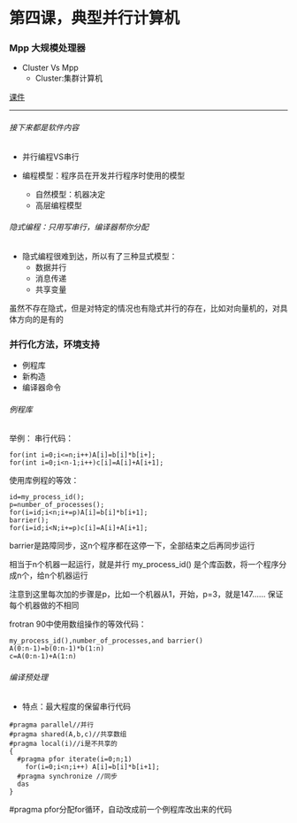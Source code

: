 # 第四课，典型并行计算机

### Mpp 大规模处理器
+ Cluster Vs Mpp
  + Cluster:集群计算机

[课件](http://219.219.120.72/pluginfile.php/24028/mod_resource/content/1/Ch1-1%20%E5%B9%B6%E8%A1%8C%E8%AE%A1%E7%AE%97%E5%9F%BA%E7%A1%80-%E6%A8%A1%E5%9E%8B%E4%B8%8E%E7%B3%BB%E7%BB%9F.pdf)
***
###### 接下来都是软件内容
+ 并行编程VS串行

+ 编程模型：程序员在开发并行程序时使用的模型
  + 自然模型：机器决定
  + 高层编程模型

###### 隐式编程：只用写串行，编译器帮你分配
+ 隐式编程很难到达，所以有了三种显式模型：
  + 数据并行
  + 消息传递
  + 共享变量

虽然不存在隐式，但是对特定的情况也有隐式并行的存在，比如对向量机的，对具体方向的是有的

### 并行化方法，环境支持
+ 例程库
+ 新构造
+ 编译器命令

###### 例程库
举例：
串行代码：
```
for(int i=0;i<=n;i++)A[i]=b[i]*b[i+];
for(int i=0;i<n-1;i++)c[i]=A[i]+A[i+1];
```
使用库例程的等效：
```
id=my_process_id();
p=number_of_processes();
for(i=id;i<n;i+=p)A[i]=b[i]*b[i+1];
barrier();
for(i=id;i<N;i+=p)c[i]=A[i]+A[i+1];
```
barrier是路障同步，这n个程序都在这停一下，全部结束之后再同步运行

相当于n个机器一起运行，就是并行
my_process_id() 是个库函数，将一个程序分成n个，给n个机器运行

注意到这里每次加的步骤是p，比如一个机器从1，开始，p=3，就是147……
保证每个机器做的不相同

frotran 90中使用数组操作的等效代码：
```
my_process_id(),number_of_processes,and barrier()
A(0:n-1)=b(0:n-1)*b(1:n)
c=A(0:n-1)+A(1:n)
```

###### 编译预处理
+ 特点：最大程度的保留串行代码
```
#pragma parallel//并行
#pragma shared(A,b,c)//共享数组
#pragma local(i)//i是不共享的
{
  #pragma pfor iterate(i=0;n;1)
    for(i=0;i<n;i++) A[i]=b[i]*b[i+1];
  #pragma synchronize //同步
  das
}
```
#pragma pfor分配for循环，自动改成前一个例程库改出来的代码
